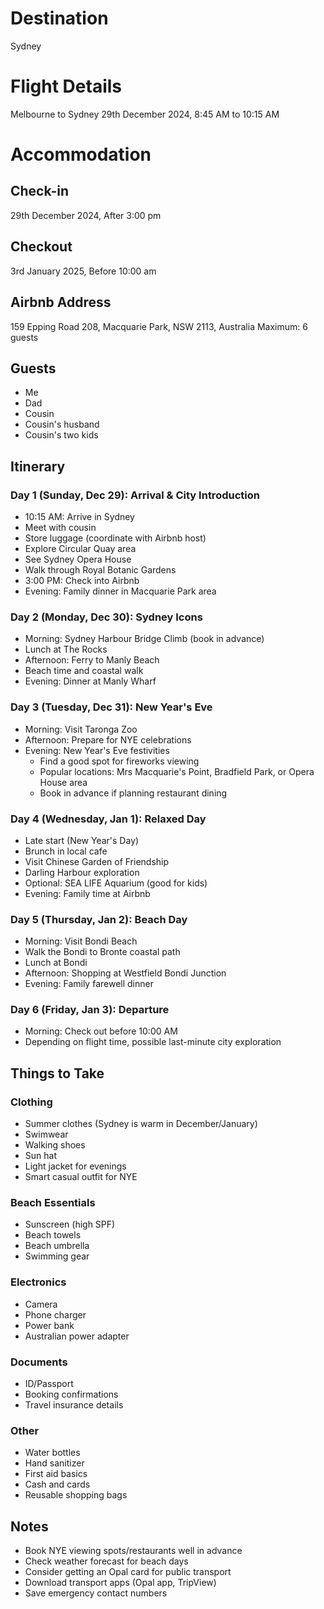 # Destination

Sydney

# Flight Details

Melbourne to Sydney
29th December 2024, 8:45 AM to 10:15 AM

# Accommodation

## Check-in

29th December 2024, After 3:00 pm

## Checkout

3rd January 2025, Before 10:00 am

## Airbnb Address

159 Epping Road 208, Macquarie Park, NSW 2113, Australia
Maximum: 6 guests

## Guests

- Me
- Dad
- Cousin
- Cousin's husband
- Cousin's two kids

## Itinerary

### Day 1 (Sunday, Dec 29): Arrival & City Introduction

- 10:15 AM: Arrive in Sydney
- Meet with cousin
- Store luggage (coordinate with Airbnb host)
- Explore Circular Quay area
- See Sydney Opera House
- Walk through Royal Botanic Gardens
- 3:00 PM: Check into Airbnb
- Evening: Family dinner in Macquarie Park area

### Day 2 (Monday, Dec 30): Sydney Icons

- Morning: Sydney Harbour Bridge Climb (book in advance)
- Lunch at The Rocks
- Afternoon: Ferry to Manly Beach
- Beach time and coastal walk
- Evening: Dinner at Manly Wharf

### Day 3 (Tuesday, Dec 31): New Year's Eve

- Morning: Visit Taronga Zoo
- Afternoon: Prepare for NYE celebrations
- Evening: New Year's Eve festivities
  - Find a good spot for fireworks viewing
  - Popular locations: Mrs Macquarie's Point, Bradfield Park, or Opera House area
  - Book in advance if planning restaurant dining

### Day 4 (Wednesday, Jan 1): Relaxed Day

- Late start (New Year's Day)
- Brunch in local cafe
- Visit Chinese Garden of Friendship
- Darling Harbour exploration
- Optional: SEA LIFE Aquarium (good for kids)
- Evening: Family time at Airbnb

### Day 5 (Thursday, Jan 2): Beach Day

- Morning: Visit Bondi Beach
- Walk the Bondi to Bronte coastal path
- Lunch at Bondi
- Afternoon: Shopping at Westfield Bondi Junction
- Evening: Family farewell dinner

### Day 6 (Friday, Jan 3): Departure

- Morning: Check out before 10:00 AM
- Depending on flight time, possible last-minute city exploration

## Things to Take

### Clothing

- Summer clothes (Sydney is warm in December/January)
- Swimwear
- Walking shoes
- Sun hat
- Light jacket for evenings
- Smart casual outfit for NYE

### Beach Essentials

- Sunscreen (high SPF)
- Beach towels
- Beach umbrella
- Swimming gear

### Electronics

- Camera
- Phone charger
- Power bank
- Australian power adapter

### Documents

- ID/Passport
- Booking confirmations
- Travel insurance details

### Other

- Water bottles
- Hand sanitizer
- First aid basics
- Cash and cards
- Reusable shopping bags

## Notes

- Book NYE viewing spots/restaurants well in advance
- Check weather forecast for beach days
- Consider getting an Opal card for public transport
- Download transport apps (Opal app, TripView)
- Save emergency contact numbers
